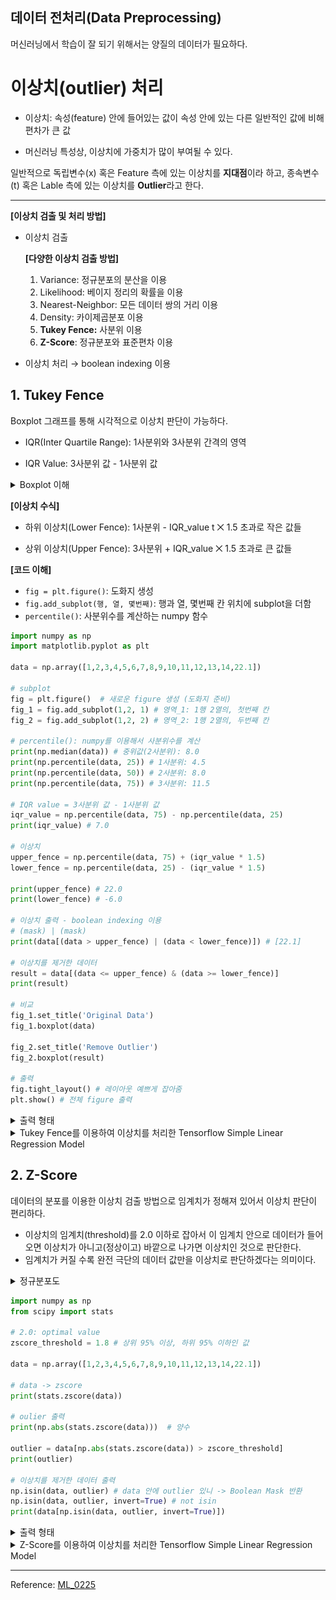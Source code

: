 ## 데이터 전처리(Data Preprocessing)

머신러닝에서 학습이 잘 되기 위해서는 양질의 데이터가 필요하다.

# 이상치(outlier) 처리

- 이상치: 속성(feature) 안에 들어있는 값이 속성 안에 있는 다른 일반적인 값에 비해 편차가 큰 값

- 머신러닝 특성상, 이상치에 가중치가 많이 부여될 수 있다.

  


일반적으로 독립변수(x) 혹은 Feature 측에 있는 이상치를 **지대점**이라 하고, 종속변수(t) 혹은 Lable 측에 있는 이상치를 **Outlier**라고 한다.

------

**[이상치 검출 및 처리 방법]**

- 이상치 검출

  **[다양한 이상치 검출 방법]**

  1. Variance: 정규분포의 분산을 이용
  2. Likelihood: 베이지 정리의 확률을 이용
  3. Nearest-Neighbor: 모든 데이터 쌍의 거리 이용
  4. Density: 카이제곱분포 이용
  5. **Tukey Fence:** 사분위 이용
  6. **Z-Score**: 정규분포와 표준편차 이용
- 이상치 처리 → boolean indexing 이용

## 1. Tukey Fence

Boxplot 그래프를 통해 시각적으로 이상치 판단이 가능하다.

- IQR(Inter Quartile Range): 1사분위와 3사분위 간격의 영역

- IQR Value: 3사분위 값 - 1사분위 값

  

<details>
  <summary>Boxplot 이해</summary>
  <ul> 
  	<li>맨 밑 선: 전체 데이터의 Minimum 값 (outlier 제외)</li>
    <li>박스의 맨 밑 선: 전체 데이터의 25%(1사분위)에 해당</li>
    <li>박스의 중간 선: 전체 데이터의 중위값, 즉 50%(2사분위)에 해당</li>
    <li>박스의 맨 윗 선: 전체 데이터의 75%(3사분위)에 해당</li>
    <li>맨 윗 선: 전체 데이터의 Maximum 값 (outlier 제외)</li>
    <li>위의 동그라미: outlier</li>
  </ul>
  <img src="md-images/boxplot.png">
</details>



**[이상치 수식]**

- 하위 이상치(Lower Fence): 1사분위 - IQR_value t ⨉ 1.5 초과로 작은 값들

- 상위 이상치(Upper Fence): 3사분위 + IQR_value ⨉ 1.5 초과로 큰 값들

  

**[코드 이해]**

- `fig = plt.figure()`: 도화지 생성
- `fig.add_subplot(행, 열, 몇번째)`: 행과 열, 몇번째 칸 위치에 subplot을 더함
- `percentile()`: 사분위수를 계산하는 numpy 함수

```python
import numpy as np
import matplotlib.pyplot as plt

data = np.array([1,2,3,4,5,6,7,8,9,10,11,12,13,14,22.1])

# subplot
fig = plt.figure()  # 새로운 figure 생성 (도화지 준비)
fig_1 = fig.add_subplot(1,2, 1) # 영역_1: 1행 2열의, 첫번째 칸
fig_2 = fig.add_subplot(1,2, 2) # 영역_2: 1행 2열의, 두번째 칸

# percentile(): numpy를 이용해서 사분위수를 계산 
print(np.median(data)) # 중위값(2사분위): 8.0
print(np.percentile(data, 25)) # 1사분위: 4.5
print(np.percentile(data, 50)) # 2사분위: 8.0
print(np.percentile(data, 75)) # 3사분위: 11.5

# IQR value = 3사분위 값 - 1사분위 값
iqr_value = np.percentile(data, 75) - np.percentile(data, 25)
print(iqr_value) # 7.0

# 이상치
upper_fence = np.percentile(data, 75) + (iqr_value * 1.5)
lower_fence = np.percentile(data, 25) - (iqr_value * 1.5)

print(upper_fence) # 22.0
print(lower_fence) # -6.0

# 이상치 출력 - boolean indexing 이용
# (mask) | (mask)
print(data[(data > upper_fence) | (data < lower_fence)]) # [22.1]

# 이상치를 제거한 데이터
result = data[(data <= upper_fence) & (data >= lower_fence)]
print(result) 

# 비교
fig_1.set_title('Original Data')
fig_1.boxplot(data) 

fig_2.set_title('Remove Outlier')
fig_2.boxplot(result) 

# 출력
fig.tight_layout() # 레이아웃 예쁘게 잡아줌
plt.show() # 전체 figure 출력
```

<details>
  <summary>출력 형태</summary>
  <img src="md-images/newboxplot.png">
</details>

<details>
  <summary>Tukey Fence를 이용하여 이상치를 처리한 Tensorflow Simple Linear Regression Model</summary>
    <a href="https://github.com/sammitako/TIL/blob/master/Machine%20Learning/source-code/ML_0225.ipynb">👉🏼 여기 클릭</a>
</details>





## 2. Z-Score

데이터의 분포를 이용한 이상치 검출 방법으로 임계치가 정해져 있어서 이상치 판단이 편리하다.

- 이상치의 임계치(threshold)를 2.0 이하로 잡아서 이 임계치 안으로 데이터가 들어오면 이상치가 아니고(정상이고) 바깥으로 나가면 이상치인 것으로 판단한다.
- 임계치가 커질 수록 완전 극단의 데이터 값만을 이상치로 판단하겠다는 의미이다.

<details>
  <summary>정규분포도</summary>
  <img src="md-images/normaldistribution.png">
</details>



```python
import numpy as np
from scipy import stats

# 2.0: optimal value
zscore_threshold = 1.8 # 상위 95% 이상, 하위 95% 이하인 값

data = np.array([1,2,3,4,5,6,7,8,9,10,11,12,13,14,22.1])

# data -> zscore
print(stats.zscore(data))

# oulier 출력
print(np.abs(stats.zscore(data)))  # 양수

outlier = data[np.abs(stats.zscore(data)) > zscore_threshold]
print(outlier)

# 이상치를 제거한 데이터 출력
np.isin(data, outlier) # data 안에 outlier 있니 -> Boolean Mask 반환
np.isin(data, outlier, invert=True) # not isin
print(data[np.isin(data, outlier, invert=True)])
```

<details>
  <summary>출력 형태</summary>
  <img src="md-images/zscore-outlier.png">
</details>

<details>
  <summary>Z-Score를 이용하여 이상치를 처리한 Tensorflow Simple Linear Regression Model</summary>
    <a href="https://github.com/sammitako/TIL/blob/master/Machine%20Learning/source-code/ML_0225.ipynb">👉🏼 여기 클릭</a>
</details>



-----

Reference: [ML_0225](https://github.com/sammitako/TIL/blob/master/Machine%20Learning/source-code/ML_0225.ipynb)

